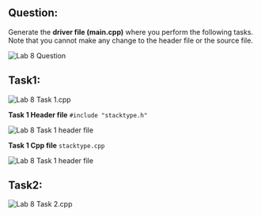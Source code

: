 ## Question:

Generate the **driver file (main.cpp)** where you perform the following tasks. Note that you cannot make any change to
the header file or the source file.

![Lab 8 Question](https://github.com/IAFahim/CSE225/blob/master/C%2B%2B/Lab/Lab_8/Question/task.png)

## Task1:

![Lab 8 Task 1.cpp](https://github.com/IAFahim/CSE225/blob/master/C%2B%2B/Lab/Lab_8/Task_1/main.cpp.png)

**Task 1 Header file**
`#include "stacktype.h"`

![Lab 8 Task 1 header file](https://github.com/IAFahim/CSE225/blob/master/C%2B%2B/Lab/Lab_8/Task_1/stacktype.h.png)

**Task 1 Cpp file**
`stacktype.cpp`

![Lab 8 Task 1 header file](https://github.com/IAFahim/CSE225/blob/master/C%2B%2B/Lab/Lab_8/Task_1/stacktype.cpp.png)

## Task2:

![Lab 8 Task 2.cpp](https://github.com/IAFahim/CSE225/blob/master/C%2B%2B/Lab/Lab_8/Task_2/main.cpp.png)